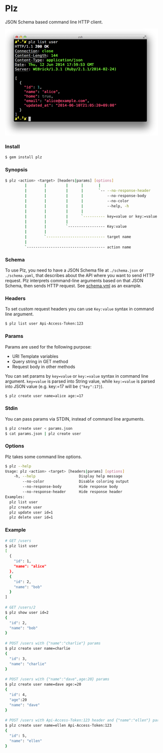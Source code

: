 # Plz
JSON Schema based command line HTTP client.

![screenshot](images/screenshot.png)

### Install
```sh
$ gem install plz
```

### Synopsis
```sh
$ plz <action> <target> [headers|params] [options]
         |        |         |      |       |
         |        |         |      |       `-- --no-response-header
         |        |         |      |           --no-response-body
         |        |         |      |           --no-color
         |        |         |      |           --help, -h
         |        |         |      |
         |        |         |      `---------- key=value or key:=value
         |        |         |
         |        |         `----------------- Key:value
         |        |
         |        `--------------------------- target name
         |
         `------------------------------------ action name
```

### Schema
To use Plz, you need to have a JSON Schema file at `./schema.json` or `./schema.yaml`,
that describes about the API where you want to send HTTP request.
Plz interprets command-line arguments based on that JSON Schema, then sends HTTP request.
See [schema.yml](schema.yml) as an example.

### Headers
To set custom request headers you can use `Key:value` syntax in command line argument.

```sh
$ plz list user Api-Access-Token:123
```

### Params
Params are used for the following purpose:

* URI Template variables
* Query string in GET method
* Request body in other methods

You can set params by `key=value` or `key:=value` syntax in command line argument.
`key=value` is parsed into String value,
while `key:=value` is parsed into JSON value (e.g. key:=17 will be `{"key":17}`).

```sh
$ plz create user name=alice age:=17
```

### Stdin
You can pass params via STDIN, instead of command line arguments.

```sh
$ plz create user < params.json
$ cat params.json | plz create user
```

### Options
Plz takes some command line options.

```sh
$ plz --help
Usage: plz <action> <target> [headers|params] [options]
    -h, --help                    Display help message
        --no-color                Disable coloring output
        --no-response-body        Hide response body
        --no-response-header      Hide response header
Examples:
  plz list user
  plz create user
  plz update user id=1
  plz delete user id=1
```

### Example
```sh
# GET /users
$ plz list user
[
  {
    "id": 1,
    "name": "alice"
  },
  {
    "id": 2,
    "name": "bob"
  }
]

# GET /users/2
$ plz show user id=2
{
  "id": 2,
  "name": "bob"
}

# POST /users with {"name":"charlie"} params
$ plz create user name=charlie
{
  "id": 3,
  "name": "charlie"
}

# POST /users with {"name":"dave",age:20} params
$ plz create user name=dave age:=20
{
  "id": 4,
  "age":20
  "name": "dave"
}

# POST /users with Api-Access-Token:123 header and {"name":"ellen"} params
$ plz create user name=ellen Api-Access-Token:123
{
  "id": 5,
  "name": "ellen"
}
```
